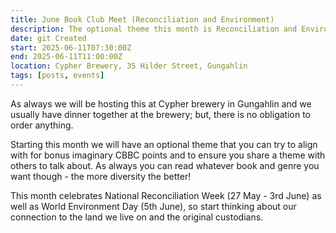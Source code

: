 ```yaml
---
title: June Book Club Meet (Reconciliation and Environment)
description: The optional theme this month is Reconciliation and Environment to align with reconciliation week and world environment day.
date: git Created
start: 2025-06-11T07:30:00Z
end: 2025-06-11T11:00:00Z
location: Cypher Brewery, 35 Hilder Street, Gungahlin
tags: [posts, events]
---
```



As always we will be hosting this at Cypher brewery in Gungahlin and we usually have dinner together at the brewery; but, there is no obligation to order anything.

Starting this month we will have an optional theme that you can try to align with for bonus imaginary CBBC points and to ensure you share a theme with others to talk about. As always you can read whatever book and genre you want though - the more diversity the better!

This month celebrates National Reconciliation Week (27 May - 3rd June) as well as World Environment Day (5th June), so start thinking about our connection to the land we live on and the original custodians.

